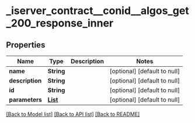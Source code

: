 # _iserver_contract__conid__algos_get_200_response_inner
## Properties

| Name | Type | Description | Notes |
|------------ | ------------- | ------------- | -------------|
| **name** | **String** |  | [optional] [default to null] |
| **description** | **String** |  | [optional] [default to null] |
| **id** | **String** |  | [optional] [default to null] |
| **parameters** | [**List**](_iserver_contract__conid__algos_get_200_response_inner_parameters_inner.md) |  | [optional] [default to null] |

[[Back to Model list]](../README.md#documentation-for-models) [[Back to API list]](../README.md#documentation-for-api-endpoints) [[Back to README]](../README.md)

